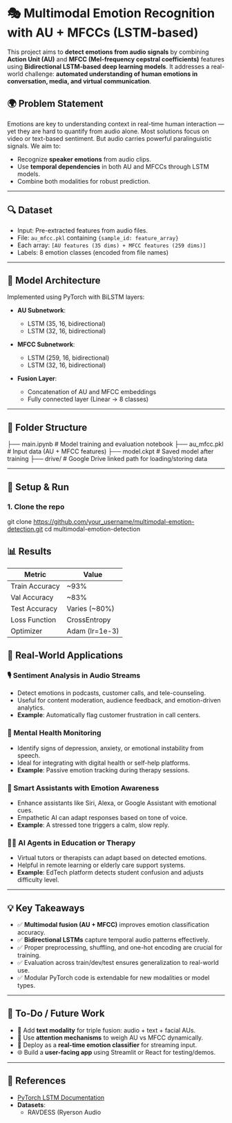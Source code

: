 # 🎭 Multimodal Emotion Recognition with AU + MFCCs (LSTM-based)

This project aims to **detect emotions from audio signals** by combining **Action Unit (AU)** and **MFCC (Mel-frequency cepstral coefficients)** features using **Bidirectional LSTM-based deep learning models**. It addresses a real-world challenge: **automated understanding of human emotions in conversation, media, and virtual communication**.

## 🌍 Problem Statement

Emotions are key to understanding context in real-time human interaction — yet they are hard to quantify from audio alone. Most solutions focus on video or text-based sentiment. But audio carries powerful paralinguistic signals. We aim to:
- Recognize **speaker emotions** from audio clips.
- Use **temporal dependencies** in both AU and MFCCs through LSTM models.
- Combine both modalities for robust prediction.

---

## 🔍 Dataset

- Input: Pre-extracted features from audio files.
- File: `au_mfcc.pkl` containing `{sample_id: feature_array}`
- Each array: `[AU features (35 dims) + MFCC features (259 dims)]`
- Labels: 8 emotion classes (encoded from file names)

---

## 🧠 Model Architecture

Implemented using PyTorch with BiLSTM layers:

- **AU Subnetwork**:
  - LSTM (35, 16, bidirectional)
  - LSTM (32, 16, bidirectional)

- **MFCC Subnetwork**:
  - LSTM (259, 16, bidirectional)
  - LSTM (32, 16, bidirectional)

- **Fusion Layer**:
  - Concatenation of AU and MFCC embeddings
  - Fully connected layer (Linear → 8 classes)

---

## 📁 Folder Structure

├── main.ipynb # Model training and evaluation notebook
├── au_mfcc.pkl # Input data (AU + MFCC features)
├── model.ckpt # Saved model after training
├── drive/ # Google Drive linked path for loading/storing data


---

## 🚀 Setup & Run

### 1. Clone the repo
git clone https://github.com/your_username/multimodal-emotion-detection.git
cd multimodal-emotion-detection

## 📊 Results
| Metric         | Value          |
| -------------- | -------------- |
| Train Accuracy | \~93%          |
| Val Accuracy   | \~83%          |
| Test Accuracy  | Varies (\~80%) |
| Loss Function  | CrossEntropy   |
| Optimizer      | Adam (lr=1e-3) |

## 🧩 Real-World Applications

### 🎙️ Sentiment Analysis in Audio Streams
- Detect emotions in podcasts, customer calls, and tele-counseling.
- Useful for content moderation, audience feedback, and emotion-driven analytics.
- **Example**: Automatically flag customer frustration in call centers.

### 🧠 Mental Health Monitoring
- Identify signs of depression, anxiety, or emotional instability from speech.
- Ideal for integrating with digital health or self-help platforms.
- **Example**: Passive emotion tracking during therapy sessions.

### 📲 Smart Assistants with Emotion Awareness
- Enhance assistants like Siri, Alexa, or Google Assistant with emotional cues.
- Empathetic AI can adapt responses based on tone of voice.
- **Example**: A stressed tone triggers a calm, slow reply.

### 🧑‍💻 AI Agents in Education or Therapy
- Virtual tutors or therapists can adapt based on detected emotions.
- Helpful in remote learning or elderly care support systems.
- **Example**: EdTech platform detects student confusion and adjusts difficulty level.

---

## 💡 Key Takeaways

- ✅ **Multimodal fusion (AU + MFCC)** improves emotion classification accuracy.
- ✅ **Bidirectional LSTMs** capture temporal audio patterns effectively.
- ✅ Proper preprocessing, shuffling, and one-hot encoding are crucial for training.
- ✅ Evaluation across train/dev/test ensures generalization to real-world use.
- ✅ Modular PyTorch code is extendable for new modalities or model types.

---

## 📌 To-Do / Future Work

- 🔄 Add **text modality** for triple fusion: audio + text + facial AUs.
- 🎯 Use **attention mechanisms** to weigh AU vs MFCC dynamically.
- 🧠 Deploy as a **real-time emotion classifier** for streaming input.
- 🌐 Build a **user-facing app** using Streamlit or React for testing/demos.

---

## 📎 References

- [PyTorch LSTM Documentation](https://pytorch.org/docs/stable/generated/torch.nn.LSTM.html)
- **Datasets**:
  - RAVDESS (Ryerson Audio
